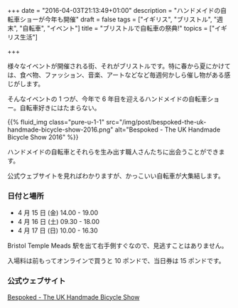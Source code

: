 +++
date = "2016-04-03T21:13:49+01:00"
description = "ハンドメイドの自転車ショーが今年も開催"
draft = false
tags = ["イギリス", "ブリストル", "週末", "自転車", "イベント"]
title = "ブリストルで自転車の祭典!"
topics = ["イギリス生活"]

+++

様々なイベントが開催される街、それがブリストルです。特に春から夏にかけては、食べ物、ファッション、音楽、アートなどなど毎週何かしら催し物がある感じがします。

そんなイベントの 1 つが、今年で 6 年目を迎えるハンドメイドの自転車ショー。自転車好きにはたまらない。

{{% fluid_img class="pure-u-1-1" src="/img/post/bespoked-the-uk-handmade-bicycle-show-2016.png" alt="Bespoked - The UK Handmade Bicycle Show 2016" %}}

<!--more-->

ハンドメイドの自転車とそれらを生み出す職人さんたちに出会うことができます。

公式ウェブサイトを見ればわかりますが、かっこいい自転車が大集結します。

### 日付と場所

- 4 月 15 日 (金) 14.00 - 19.00
- 4 月 16 日 (土) 09.30 - 18.00
- 4 月 17 日 (日) 10.00 - 16.30

Bristol Temple Meads 駅を出て右手側すぐなので、見逃すことはありません。

入場料は前もってオンラインで買うと 10 ポンドで、当日券は 15 ポンドです。

### 公式ウェブサイト

[Bespoked - The UK Handmade Bicycle Show](http://www.bespoked.cc/index.html)